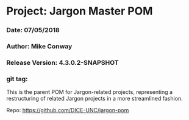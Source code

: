 # Project: Jargon Master POM
### Date: 07/05/2018
### Author: Mike Conway
### Release Version: 4.3.0.2-SNAPSHOT
### git tag:

This is the parent POM for Jargon-related projects, representing a restructuring of related Jargon projects in a more streamlined fashion.

Repo: https://github.com/DICE-UNC/jargon-pom

